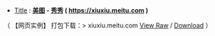 
- [Title](https://taoste.github.io/Hello-World/github/meitu.com/xiuxiu/index.html) : **[美图](https://meitu.com) - [秀秀](https://xiuxiu.meitu.com) ( https://xiuxiu.meitu.com )**   

（ 【网页实例】 打包下载：> xiuxiu.meitu.com [View Raw](
https://github.com/taoste/Hello-World/blob/master/github/meitu.com/xiuxiu.meitu.com.7z) / [Download](
https://github.com/taoste/Hello-World/blob/master/github/meitu.com/xiuxiu.meitu.com.7z?raw=true) ）
